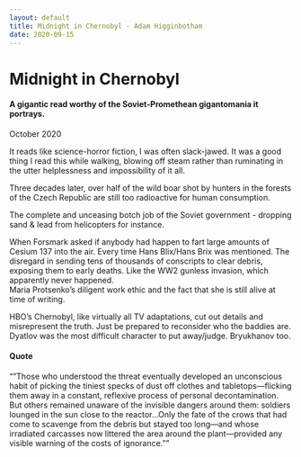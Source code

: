 ```yaml
---
layout: default
title: Midnight in Chernobyl - Adam Higginbotham
date: 2020-09-15
---
```

# Midnight in Chernobyl 

#### A gigantic read worthy of the Soviet-Promethean gigantomania it portrays.
October 2020


It reads like science-horror fiction, I was often slack-jawed. It was a good thing I read this while walking, blowing off steam rather than ruminating in the utter helplessness and impossibility of it all. 

Three decades later, over half of the wild boar shot by hunters in the forests of the Czech Republic are still too radioactive for human consumption.

The complete and unceasing botch job of the Soviet government - dropping sand & lead from helicopters for instance.

When Forsmark asked if anybody had happen to fart large amounts of Cesium 137 into the air.
Every time Hans Blix/Hans Brix was mentioned.
The disregard in sending tens of thousands of conscripts to clear debris, exposing them to early deaths. Like the WW2 gunless invasion, which apparently never happened.	
Maria Protsenko’s diligent work ethic and the fact that she is still alive at time of writing.

HBO’s Chernobyl, like virtually all TV adaptations, cut out details and misrepresent the truth. Just be prepared to reconsider who the baddies are. Dyatlov was the most difficult character to put away/judge. Bryukhanov too.

#### Quote

“”Those who understood the threat eventually developed an unconscious habit of picking the tiniest specks of dust off clothes and tabletops—flicking them away in a constant, reflexive process of personal decontamination. But others remained unaware of the invisible dangers around them: soldiers lounged in the sun close to the reactor…Only the fate of the crows that had come to scavenge from the debris but stayed too long—and whose irradiated carcasses now littered the area around the plant—provided any visible warning of the costs of ignorance.”” 

